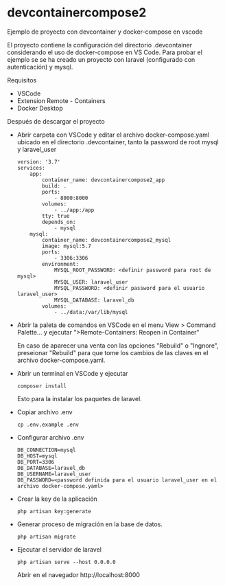 # devcontainercompose2
Ejemplo de proyecto con devcontainer y docker-compose en vscode

El proyecto contiene la configuración del directorio .devcontainer considerando el uso de docker-compose en VS Code. Para probar el ejemplo se se ha creado un proyecto con laravel (configurado con autenticación) y mysql.

Requisitos

- VSCode
- Extension Remote - Containers
- Docker Desktop

Después de descargar el proyecto

- Abrir carpeta con VSCode y editar el archivo docker-compose.yaml ubicado en el directorio .devcontainer, tanto la password de root mysql y laravel_user

  ```
  version: '3.7'
  services:
      app:
          container_name: devcontainercompose2_app
          build: .
          ports:
              - 8000:8000
          volumes:
              - ../app:/app
          tty: true
          depends_on:
              - mysql
      mysql:
          container_name: devcontainercompose2_mysql
          image: mysql:5.7
          ports:
              - 3306:3306
          environment:
              MYSQL_ROOT_PASSWORD: <definir password para root de mysql>
              MYSQL_USER: laravel_user
              MYSQL_PASSWORD: <definir password para el usuario laravel_user>
              MYSQL_DATABASE: laravel_db
          volumes:
              - ../data:/var/lib/mysql
  ```

  

- Abrir la paleta de comandos en VSCode en el menu View > Command Palette... y ejecutar ">Remote-Containers: Reopen in Container"

  En caso de aparecer una venta con las opciones "Rebuild" o "Ingnore", preseionar "Rebuild" para que tome los cambios de las claves en el archivo docker-compose.yaml.

- Abrir un terminal en VSCode y ejecutar 

  ```
  composer install
  ```

  Esto para la instalar los paquetes de laravel.

- Copiar archivo .env

  ```
  cp .env.example .env 
  ```

- Configurar archivo .env

  ```
  DB_CONNECTION=mysql
  DB_HOST=mysql
  DB_PORT=3306
  DB_DATABASE=laravel_db
  DB_USERNAME=laravel_user
  DB_PASSWORD=<password definida para el usuario laravel_user en el archivo docker-compose.yaml>
  ```

- Crear la key de la aplicación

  ```
  php artisan key:generate
  ```

- Generar proceso de migración en la base de datos.

  ```
  php artisan migrate
  ```

- Ejecutar el servidor de laravel

  ```
  php artisan serve --host 0.0.0.0
  ```

  Abrir en el navegador http://localhost:8000